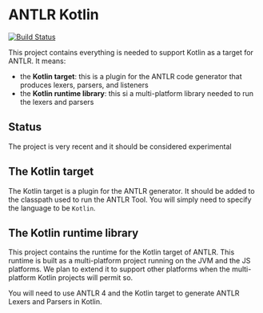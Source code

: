 # ANTLR Kotlin

[![Build Status](https://travis-ci.org/ftomassetti/antlr-kotlin.svg?branch=master)](https://travis-ci.orgftomassetti/antlr-kotlin)

This project contains everything is needed to support Kotlin as a target for ANTLR. 
It means:

* the **Kotlin target**: this is a plugin for the ANTLR code generator that produces lexers, parsers, and listeners
* the **Kotlin runtime library**: this si a multi-platform library needed to run the lexers and parsers

## Status

The project is very recent and it should be considered experimental

## The Kotlin target

The Kotlin target is a plugin for the ANTLR generator. It should be added to the classpath used to run the ANTLR Tool.
You will simply need to specify the language to be `Kotlin`.

## The Kotlin runtime library

This project contains the runtime for the Kotlin target of ANTLR. This runtime is built as a multi-platform project
running on the JVM and the JS platforms. We plan to extend it to support other platforms when the multi-platform Kotlin
projects will permit so.

You will need to use ANTLR 4 and the Kotlin target to generate ANTLR Lexers and Parsers in Kotlin. 
